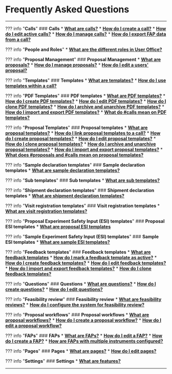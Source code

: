 # Frequently Asked Questions

_________________________________________________________________________________________________________

??? info "**Calls**"
    ### **Calls**
    * [**What are calls?**](user-guide/user-officer/creating_call.md#what-are-calls) 
    * [**How do I create a call?**](user-guide/user-officer/creating_call.md#step-1-setting-up-the-templates-fap-and-proposal-workflow) 
    * [**How do I edit active calls?**](user-guide/user-officer/creating_call.md#how-do-i-edit-an-active-call)
    * [**How do I manage calls?**](user-guide/user-officer/creating_call.md)
    * [**How do I export FAP data from a call?**](user-guide/user-officer/creating_call.md#faps)

??? info "**People and Roles**"
    * [**What are the different roles in User Office?**](user-guide/user-officer/roles.md)

??? info "**Proposal Management**"
    ### **Proposal Management**
    * [**What are proposals?**](user-guide/user-officer/proposal.md)
    * [**How do I manage proposals?**](user-guide/user-officer/proposal.md)
    * [**How do I edit a users' proposal?**](user-guide/user-officer/proposal.md)

??? info "**Templates**"
    ### **Templates**
    * [**What are templates?**](user-guide/user-officer/creating_templates.md#what-are-templates)
    * [**How do I use templates within a call?**](user-guide/user-officer/creating_call.md#how-do-i-use-templates-within-a-call)

??? info "**PDF Templates**"
    ### **PDF templates**
    * [**What are PDF templates?**](user-guide/user-officer/templates/pdf_template.md#what-are-pdf-templates)
    * [**How do I create PDF templates?**](user-guide/user-officer/templates/pdf_template.md#how-do-i-create-pdf-templates)
    * [**How do I edit PDF templates?**](user-guide/user-officer/templates/pdf_template.md#how-do-i-edit-pdf-templates)
    * [**How do I clone PDF templates?**](user-guide/user-officer/templates/pdf_template.md#how-do-i-clone-pdf-templates)
    * [**How do I archive and unarchive PDF templates?**](user-guide/user-officer/templates/pdf_template.md#how-do-i-archive-and-unarchive-pdf-templates)
    * [**How do I import and export PDF templates?**](user-guide/user-officer/templates/pdf_template.md#how-do-i-export-and-import-pdf-templates)
    * [**What do #calls mean on PDF templates?**](user-guide/user-officer/templates/pdf_template.md#what-does-calls-mean-on-pdf-templates)

??? info "**Proposal Templates**"
    ### **Proposal templates**
    * [**What are proposal templates?**](user-guide/user-officer/templates/proposal_template.md#what-are-proposal-templates)
    * [**How do I link proposal templates to a call?**](user-guide/user-officer/templates/proposal_template.md#how-do-i-link-proposal-templates-to-a-call)
    * [**How do I create proposal templates?**](user-guide/user-officer/templates/proposal_template.md#how-do-i-create-a-proposal-template)
    * [**How do I edit proposal templates?**](user-guide/user-officer/templates/proposal_template.md#how-do-i-edit-proposal-templates)
    * [**How do I clone proposal templates?**](user-guide/user-officer/templates/proposal_template.md#how-do-i-clone-proposal-templates)
    * [**How do I archive and unarchive proposal templates?**](user-guide/user-officer/templates/proposal_template.md#how-do-i-archive-and-unarchive-proposal-templates)
    * [**How do I import and export proposal templates?**](user-guide/user-officer/templates/proposal_template.md#how-do-i-import-and-export-proposal-templates)
    * [**What does #proposals and #calls mean on proposal templates?**](user-guide/user-officer/templates/proposal_template.md#what-does-calls-mean-on-proposal-templates)

??? info "**Sample declaration templates**"
    ### **Sample declaration templates**
    * [**What are sample declaration templates?**](user-guide/user-officer/templates/sampledec_template.md#what-are-sample-declaration-templates)

??? info "**Sub templates**"
    ### **Sub templates**
    * [**What are sub templates?**](user-guide/user-officer/templates/sub_template.md#what-are-sub-templates)

??? info "**Shipment declaration templates**"
    ### **Shipment declaration templates**
    * [**What are shipment declaration templates?**](user-guide/user-officer/templates/shipment_template.md#what-are-shipment-declaration-templates)

??? info "**Visit registration templates**"
    ### **Visit registration templates**
    * [**What are visit registration templates?**](user-guide/user-officer/templates/visit_template.md#what-are-visit-registration-templates)

??? info "**Proposal Experiment Safety Input (ESI) templates**"
    ### **Proposal ESI templates**
    * [**What are proposal ESI templates**](user-guide/user-officer/templates/proposalESI_template.md#what-are-proposal-esi-templates)

??? info "**Sample Experiment Safety Input (ESI) templates**"
    ### **Sample ESI templates**
    * [**What are sample ESI templates?**](user-guide/user-officer/templates/sampleESI_template.md#what-are-sample-esi-templates)

??? info "**Feedback templates**"
    ### **Feedback templates**
    * [**What are feedback templates**](user-guide/user-officer/templates/feedback_template.md#what-are-feedback-templates)
    * [**How do I mark a feedback template as active?**](user-guide/user-officer/templates/feedback_template.md#how-to-mark-a-feedback-template-as-active)
    * [**How do I create feedback templates?**](user-guide/user-officer/templates/feedback_template.md#how-do-i-create-feedback-templates)
    * [**How do I edit feedback templates?**](user-guide/user-officer/templates/feedback_template.md#how-do-i-edit-feedback-templates)
    * [**How do I import and export feedback templates?**](user-guide/user-officer/templates/feedback_template.md#how-do-i-import-and-export-feedback-templates)
    * [**How do I clone feedback templates?**](user-guide/user-officer/templates/feedback_template.md#how-do-i-clone-feedback-templates)

??? info "**Questions**"
    ### **Questions**
    * [**What are questions?**](user-guide/user-officer/questions.md#what-are-questions)
    * [**How do I create questions?**](user-guide/user-officer/questions.md#how-do-i-create-questions)
    * [**How do I edit questions?**](user-guide/user-officer/questions.md#how-do-i-edit-questions)

??? info "**Feasibility review**"
    ### **Feasibility review**
    * [**What are feasibility reviews?**](user-guide/user-officer/feasibility_review.md#what-are-feasibility-reviews)
    * [**How do I configure the system for feasibility review?**](user-guide/user-officer/feasibility_review.md#how-do-i-configure-the-system-for-feasibility-review)

??? info "**Proposal workflows**"
    ### **Proposal workflows**
    * [**What are proposal workflows?**](user-guide/user-officer/settings/proposal_workflow.md#what-are-proposal-workflows)
    * [**How do I create a proposal workflow?**](user-guide/user-officer/settings/proposal_workflow.md#how-do-i-create-a-proposal-workflow)
    * [**How do I edit a proposal workflow?**](user-guide/user-officer/settings/proposal_workflow.md#how-do-i-create-a-proposal-workflow)

??? info "**FAPs**"
    ### **FAPs**
    * [**What are FAPs?**](user-guide/user-officer/fap.md#what-are-facility-access-panels-faps)
    * [**How do I edit a FAP?**](user-guide/user-officer/fap.md#how-do-i-edit-faps)
    * [**How do I create a FAP?**](user-guide/user-officer/fap.md#how-do-i-create-faps)
    * [**How are FAPs with multiple instruments configured?**](user-guide/user-officer/fap.md#how-are-faps-with-multiple-instruments-configured)

??? info "**Pages**"
    ### **Pages**
    * [**What are pages?**](user-guide/user-officer/page.md#what-are-pages)
    * [**How do I edit pages?**](user-guide/user-officer/page.md#how-do-i-edit-pages)

??? info "**Settings**"
    ### **Settings**
    * [**What are features?**](user-guide/user-officer/settings/features.md#what-are-features)

_________________________________________________________________________________________________________
